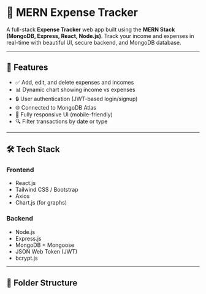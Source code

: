 # 💸 MERN Expense Tracker

A full-stack **Expense Tracker** web app built using the **MERN Stack (MongoDB, Express, React, Node.js)**. Track your income and expenses in real-time with beautiful UI, secure backend, and MongoDB database.

---

## 🚀 Features

- ✅ Add, edit, and delete expenses and incomes
- 📊 Dynamic chart showing income vs expenses
- 🔒 User authentication (JWT-based login/signup)
- 🌐 Connected to MongoDB Atlas
- 📱 Fully responsive UI (mobile-friendly)
- 🔍 Filter transactions by date or type

---

## 🛠️ Tech Stack

### Frontend
- React.js
- Tailwind CSS / Bootstrap
- Axios
- Chart.js (for graphs)

### Backend
- Node.js
- Express.js
- MongoDB + Mongoose
- JSON Web Token (JWT)
- bcrypt.js

---

## 📁 Folder Structure

